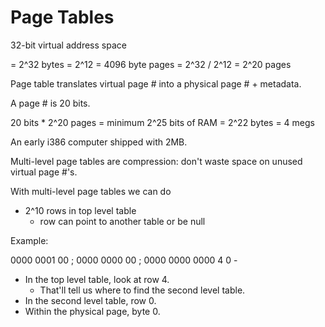 
# Page Tables

32-bit virtual address space

 = 2^32 bytes
 = 2^12 = 4096 byte pages
 = 2^32 / 2^12 = 2^20 pages

Page table translates virtual page # into a physical page # + metadata.

A page # is 20 bits.

20 bits * 2^20 pages = minimum 2^25 bits of RAM = 2^22 bytes = 4 megs

An early i386 computer shipped with 2MB.

Multi-level page tables are compression: don't waste space on unused
virtual page #'s.

With multi-level page tables we can do

 - 2^10 rows in top level table
   - row can point to another table or be null

Example:

 0000 0001 00 ; 0000 0000 00 ; 0000 0000 0000
      4               0                -

 - In the top level table, look at row 4.
   - That'll tell us where to find the second level table.
 - In the second level table, row 0.
 - Within the physical page, byte 0.






